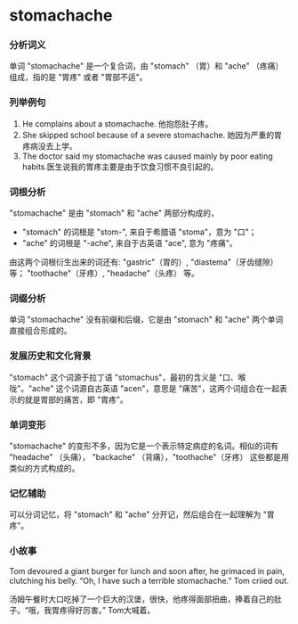 # stomachache

### 分析词义

  

单词 "stomachache" 是一个复合词，由 "stomach" （胃）和 "ache" （疼痛）组成，指的是 "胃疼" 或者 "胃部不适"。

  

### 列举例句

  

1.  He complains about a stomachache. 他抱怨肚子疼。
2.  She skipped school because of a severe stomachache. 她因为严重的胃疼病没去上学。
3.  The doctor said my stomachache was caused mainly by poor eating habits.医生说我的胃疼主要是由于饮食习惯不良引起的。

  

### 词根分析

  

"stomachache" 是由 "stomach" 和 "ache" 两部分构成的，

  

*   "stomach" 的词根是 "stom-", 来自于希腊语 "stoma"，意为 "口"；
*   "ache" 的词根是 "-ache", 来自于古英语 "ace", 意为 "疼痛"。

  

由这两个词根衍生出来的词还有: "gastric"（胃的）, "diastema"（牙齿缝隙） 等； "toothache"（牙疼）, "headache"（头疼） 等。

  

### 词缀分析

  

单词 "stomachache" 没有前缀和后缀，它是由 "stomach" 和 "ache" 两个单词直接组合形成的。

  

### 发展历史和文化背景

  

"stomach" 这个词源于拉丁语 "stomachus"，最初的含义是 "口、喉咙"。"ache" 这个词源自古英语 "acen"，意思是 "痛苦"，这两个词组合在一起表示的就是胃部的痛苦，即 "胃疼"。

  

### 单词变形

  

"stomachache" 的变形不多，因为它是一个表示特定病症的名词。相似的词有 "headache" （头痛）， "backache" （背痛），"toothache"（牙疼） 这些都是用类似的方式构成的。

  

### 记忆辅助

  

可以分词记忆，将 "stomach" 和 "ache" 分开记，然后组合在一起理解为 "胃疼"。

  

### 小故事

  

Tom devoured a giant burger for lunch and soon after, he grimaced in pain, clutching his belly. “Oh, I have such a terrible stomachache.” Tom criied out.

  

汤姆午餐时大口吃掉了一个巨大的汉堡，很快，他疼得面部扭曲，捧着自己的肚子。“哦，我胃疼得好厉害。” Tom大喊着。
